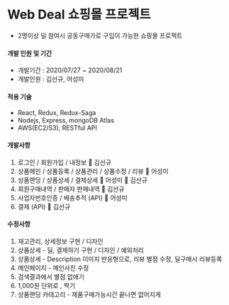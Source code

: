 # Web Deal 쇼핑몰 프로젝트
* 2명이상 딜 참여시 공동구매가로 구입이 가능한 쇼핑몰 프로젝트

#### 개발 인원 및 기간
* 개발기간 : 2020/07/27 ~ 2020/08/21
* 개발인원 : 김선규, 어성미


#### 적용 기술
* React, Redux, Redux-Saga
* Nodejs, Express, mongoDB Atlas
* AWS(EC2/S3), RESTful API

#### 개발사항
1. 로그인 / 회원가입 / 내정보 :man: 김선규
2. 상품메인 / 상품등록 / 상품관리 / 상품수정 / 리뷰 :woman: 어성미
3. 상품랜딩 / 상품상세 / 결제상세 :woman: 어성미 :man: 김선규
4. 회원구매내역 / 판매자 판매내역 :man: 김선규
5. 사업자번호인증 / 배송추적 (API) :woman: 어성미
6. 결제 (API) :man: 김선규

#### 수정사항
1. 재고관리, 상세정보 구현 / 디자인
2. 상품상세 - 딜, 결제하기 구현 / 디자인 / 예외처리
3. 상품상세 - Description 이미지 반응형으로, 리뷰 별점 수정, 딜구매시 리뷰등록
4. 메인페이지 - 메인사진 수정
5. 검색결과에서 별점 없애기
6. 1,000원 단위로 , 찍기
7. 상품랜딩 카테고리 - 제품구매가능시간 끝나면 없어지게


